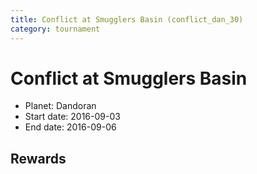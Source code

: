 ```yaml
---
title: Conflict at Smugglers Basin (conflict_dan_30)
category: tournament
---
```

# Conflict at Smugglers Basin

  * Planet: Dandoran
  * Start date: 2016-09-03
  * End date: 2016-09-06

## Rewards

